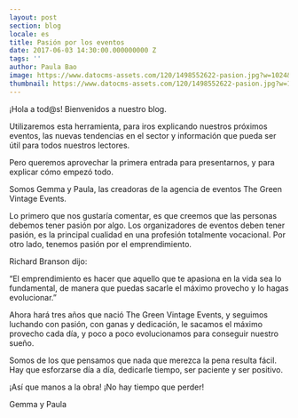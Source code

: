 ```yaml
---
layout: post
section: blog
locale: es
title: Pasión por los eventos
date: 2017-06-03 14:30:00.000000000 Z
tags: ''
author: Paula Bao
image: https://www.datocms-assets.com/120/1498552622-pasion.jpg?w=1024&fm=jpg
thumbnail: https://www.datocms-assets.com/120/1498552622-pasion.jpg?w=105&fm=jpg
---
```


¡Hola a tod@s! Bienvenidos a nuestro blog. 

Utilizaremos esta herramienta, para iros explicando nuestros próximos eventos, las nuevas tendencias en el sector y información que pueda ser útil para todos nuestros lectores.

Pero queremos aprovechar la primera entrada para presentarnos, y para explicar cómo empezó todo.

Somos Gemma y Paula, las creadoras de la agencia de eventos The Green Vintage Events.

<!--more-->

Lo primero que nos gustaría comentar, es que creemos que las personas debemos tener pasión por algo. Los organizadores de eventos deben tener pasión, es la principal cualidad en una profesión totalmente vocacional. Por otro lado, tenemos pasión por el emprendimiento. 

Richard Branson dijo:

“El emprendimiento es hacer que aquello que te apasiona en la vida sea lo fundamental, de manera que puedas sacarle el máximo provecho y lo hagas evolucionar.”

Ahora hará tres años que nació The Green Vintage Events, y seguimos luchando con pasión, con ganas y dedicación, le sacamos el máximo provecho cada día, y poco a poco evolucionamos para conseguir nuestro sueño. 

Somos de los que pensamos que nada que merezca la pena resulta fácil. Hay que esforzarse día a día, dedicarle tiempo, ser paciente y ser positivo. 

¡Así que manos a la obra! ¡No hay tiempo que perder!

Gemma y Paula
